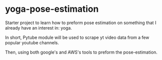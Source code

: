 # yoga-pose-estimation

Starter project to learn how to preform pose estimation on something that I already have an interest in: yoga.

In short, Pytube module will be used to scrape yt video data from a few popular youtube channels.

Then, using both google's and AWS's tools to preform the pose-estimation.
